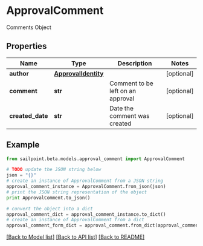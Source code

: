 # ApprovalComment

Comments Object

## Properties

Name | Type | Description | Notes
------------ | ------------- | ------------- | -------------
**author** | [**ApprovalIdentity**](ApprovalIdentity.md) |  | [optional] 
**comment** | **str** | Comment to be left on an approval | [optional] 
**created_date** | **str** | Date the comment was created | [optional] 

## Example

```python
from sailpoint.beta.models.approval_comment import ApprovalComment

# TODO update the JSON string below
json = "{}"
# create an instance of ApprovalComment from a JSON string
approval_comment_instance = ApprovalComment.from_json(json)
# print the JSON string representation of the object
print ApprovalComment.to_json()

# convert the object into a dict
approval_comment_dict = approval_comment_instance.to_dict()
# create an instance of ApprovalComment from a dict
approval_comment_form_dict = approval_comment.from_dict(approval_comment_dict)
```
[[Back to Model list]](../README.md#documentation-for-models) [[Back to API list]](../README.md#documentation-for-api-endpoints) [[Back to README]](../README.md)


